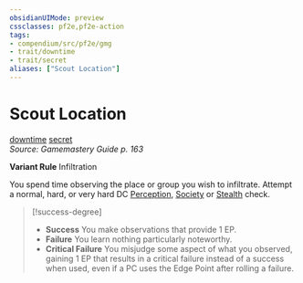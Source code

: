 ```yaml
---
obsidianUIMode: preview
cssclasses: pf2e,pf2e-action
tags:
- compendium/src/pf2e/gmg
- trait/downtime
- trait/secret
aliases: ["Scout Location"]
---
```

# Scout Location
[downtime](rules/traits/downtime.md "Downtime Action & Ability Trait")  [secret](rules/traits/secret.md "Secret General Trait")  
*Source: Gamemastery Guide p. 163*  

**Variant Rule** Infiltration

You spend time observing the place or group you wish to infiltrate. Attempt a normal, hard, or very hard DC [Perception](compendium/skills.md#Perception), [Society](compendium/skills.md#Society) or [Stealth](compendium/skills.md#Stealth) check.

> [!success-degree] 
> - **Success** You make observations that provide 1 EP.
> - **Failure** You learn nothing particularly noteworthy.
> - **Critical Failure** You misjudge some aspect of what you observed, gaining 1 EP that results in a critical failure instead of a success when used, even if a PC uses the Edge Point after rolling a failure.